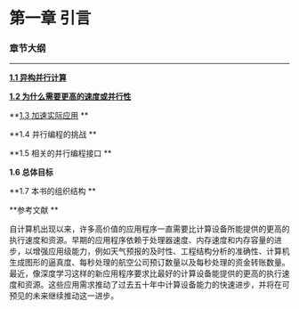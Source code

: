 # 第一章 引言



### 章节大纲

---

**[1.1 异构并行计算](1.1.md)**

**[1.2 为什么需要更高的速度或并行性](1.2.md)**

**[1.3 加速实际应用](1.3.md) **

**1.4 并行编程的挑战 **

**1.5 相关的并行编程接口 **

**1.6 总体目标**

**1.7 本书的组织结构 **

**参考文献 **



​	自计算机出现以来，许多高价值的应用程序一直需要比计算设备所能提供的更高的执行速度和资源。早期的应用程序依赖于处理器速度、内存速度和内存容量的进步，以增强应用级能力，例如天气预报的及时性、工程结构分析的准确性、计算机生成图形的逼真度、每秒处理的航空公司预订数量以及每秒处理的资金转账数量。最近，像深度学习这样的新应用程序要求比最好的计算设备能提供的更高的执行速度和资源。这些应用需求推动了过去五十年中计算设备能力的快速进步，并将在可预见的未来继续推动这一进步。



